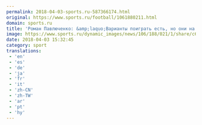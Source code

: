 ```yaml
---
permalink: 2018-04-03-sports.ru-587366174.html
original: https://www.sports.ru/football/1061880211.html
domain: sports.ru
title: 'Роман Павлюченко: &amp;laquo;Варианты поиграть есть, но они на сегодня меня не устраивают&amp;raquo;'
image: https://www.sports.ru/dynamic_images/news/106/188/021/1/share/c6dbc8.png
date: 2018-04-03 15:32:45
category: sport
translations: 
 - 'en'
 - 'es'
 - 'de'
 - 'ja'
 - 'fr'
 - 'it'
 - 'zh-CN'
 - 'zh-TW'
 - 'ar'
 - 'pt'
 - 'hy'
---
```


